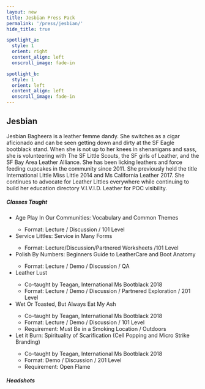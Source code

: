 ```yaml
---
layout: new
title: Jesbian Press Pack
permalink: '/press/jesbian/'
hide_title: true

spotlight_a:
  style: 1
  orient: right
  content_align: left
  onscroll_image: fade-in

spotlight_b:
  style: 1
  orient: left
  content_align: left
  onscroll_image: fade-in
---
```

<div>
  <h2>Jesbian</h2>
  <p>
  Jesbian Bagheera is a leather femme dandy. She switches as a cigar aficionado and can be seen getting down and dirty at the SF Eagle bootblack stand. When she is not up to her knees in shenanigans and sass, she is volunteering with The SF Little Scouts, the SF girls of Leather, and the SF Bay Area Leather Alliance. She has been licking leathers and force feeding cupcakes in the community since 2011. She previously held the title International Little Miss Little 2014 and Ms California Leather 2017. She continues to advocate for Leather Littles everywhere while continuing to build her education directory V.I.V.I.D. Leather for POC visibility.

  </p>

  <h5> Classes Taught </h5>
  <ul>
    <li> Age Play In Our Communities: Vocabulary and Common Themes </li>
    <ul>
      <li> Format: Lecture / Discussion / 101 Level </li>
    </ul>
    <li> Service Littles: Service in Many Forms </li>
    <ul>
      <li> Format: Lecture/Discussion/Partnered Worksheets /101 Level </li>
    </ul>
    <li> Polish By Numbers: Beginners Guide to LeatherCare and Boot Anatomy </li>
    <ul>
      <li> Format: Lecture / Demo / Discussion / QA </li>
    </ul>
    <li> Leather Lust </li>
    <ul>
      <li> Co-taught by Teagan, International Ms Bootblack 2018 </li>
      <li> Format: Lecture / Demo / Discussion / Partnered Exploration / 201 Level </li>
    </ul>
    <li> Wet Or Toasted, But Always Eat My Ash </li>
    <ul>
      <li> Co-taught by Teagan, International Ms Bootblack 2018 </li>
      <li> Format: Lecture / Demo / Discussion / 101 Level </li>
      <li> Requirement: Must Be in a Smoking Location / Outdoors </li>
    </ul>
    <li> Let it Burn: Spirituality of Scarification (Cell Popping and Micro Strike Branding) </li>
    <ul>
      <li> Co-taught by Teagan, International Ms Bootblack 2018 </li>
      <li> Format: Demo / Discussion / 201 Level </li>
      <li> Requirement: Open Flame </li>
    </ul>
  </ul>

  <h5> Headshots </h5>

</div>
